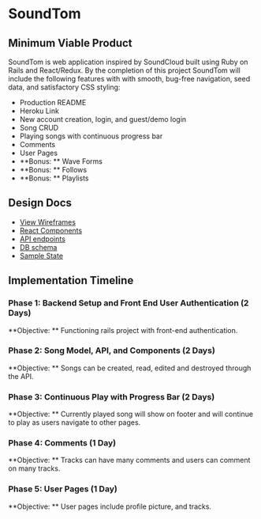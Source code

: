 # SoundTom



## Minimum Viable Product
SoundTom is web application inspired by SoundCloud built using Ruby on Rails and React/Redux. By the completion of this project SoundTom will include the following features with with smooth, bug-free navigation, seed data, and satisfactory CSS styling:

- Production README
- Heroku Link
- New account creation, login, and guest/demo login
- Song CRUD
- Playing songs with continuous progress bar
- Comments
- User Pages
- **Bonus: ** Wave Forms
- **Bonus: ** Follows
- **Bonus: ** Playlists

## Design Docs
 - [View Wireframes](./wireframes)
 - [React Components](./component-hierarchy.md)
 - [API endpoints](./api-endpoints.md)
 - [DB schema](./schema.md)
 - [Sample State](./sample-state.md)

## Implementation Timeline

### Phase 1: Backend Setup and Front End User Authentication (2 Days)

**Objective: ** Functioning rails project with front-end authentication.

### Phase 2: Song Model, API, and Components (2 Days)

**Objective: ** Songs can be created, read, edited and destroyed through the API.

### Phase 3: Continuous Play with Progress Bar (2 Days)

**Objective: ** Currently played song will show on footer and will continue to play as users navigate to other pages.

### Phase 4: Comments (1 Day)

**Objective: ** Tracks can have many comments and users can comment on many tracks.

### Phase 5: User Pages (1 Day)

**Objective: ** User pages include profile picture, and tracks.  
